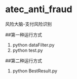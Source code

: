 # atec_anti_fraud
风险大脑-支付风险识别

##第一种运行方式
1. python dataFilter.py
2. python test.py


##第二种运行方式
1. python BestResult.py
